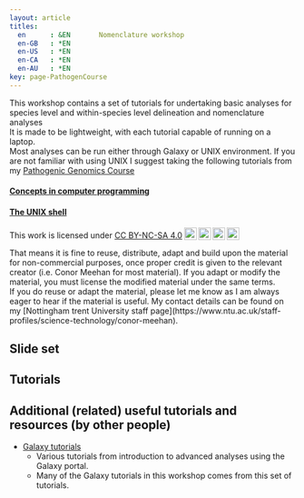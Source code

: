 ```yaml
---
layout: article
titles:
  en      : &EN       Nomenclature workshop 
  en-GB   : *EN
  en-US   : *EN
  en-CA   : *EN
  en-AU   : *EN
key: page-PathogenCourse
---
```



This workshop contains a set of tutorials for undertaking basic analyses for species level and within-species level delineation and nomenclature analyses<br />
It is made to be lightweight, with each tutorial capable of running on a laptop. <br/>
Most analyses can be run either through Galaxy or UNIX environment. If you are not familiar with using UNIX I suggest taking the following tutorials from my [Pathogenic Genomics Course](https://conmeehan.github.io/PathogenDataCourse/PathogenDataCourse)  <br/>
#### [Concepts in computer programming](https://conmeehan.github.io/PathogenDataCourse/ConceptsInComputerProgramming)
#### [The UNIX shell](https://conmeehan.github.io/PathogenDataCourse/UNIXshell)

<p xmlns:cc="http://creativecommons.org/ns#" >This work is licensed under <a href="http://creativecommons.org/licenses/by-nc-sa/4.0/?ref=chooser-v1" target="_blank" rel="license noopener noreferrer" style="display:inline-block;">CC BY-NC-SA 4.0<img style="height:22px!important;margin-left:3px;vertical-align:text-bottom;" src="https://mirrors.creativecommons.org/presskit/icons/cc.svg?ref=chooser-v1"><img style="height:22px!important;margin-left:3px;vertical-align:text-bottom;" src="https://mirrors.creativecommons.org/presskit/icons/by.svg?ref=chooser-v1"><img style="height:22px!important;margin-left:3px;vertical-align:text-bottom;" src="https://mirrors.creativecommons.org/presskit/icons/nc.svg?ref=chooser-v1"><img style="height:22px!important;margin-left:3px;vertical-align:text-bottom;" src="https://mirrors.creativecommons.org/presskit/icons/sa.svg?ref=chooser-v1"></a></p>
That means it is fine to reuse, distribute, adapt and build upon the material for non-commercial purposes, once proper credit is given to the relevant creator (i.e. Conor Meehan for most material). If you adapt or modify the material, you must license the modified material under the same terms. <br />
If you do reuse or adapt the material, please let me know as I am always eager to hear if the material is useful. My contact details can be found on my [Nottingham trent University staff page](https://www.ntu.ac.uk/staff-profiles/science-technology/conor-meehan). <br />

## Slide set

## Tutorials 





## Additional (related) useful tutorials and resources (by other people)
* [Galaxy tutorials](https://training.galaxyproject.org/)
   * Various tutorials from introduction to advanced analyses using the Galaxy portal.
   * Many of the Galaxy tutorials in this workshop comes from this set of tutorials.


